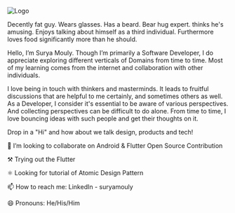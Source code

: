 
![Logo](https://media-exp2.licdn.com/dms/image/C4E16AQFyUL7elOFZfw/profile-displaybackgroundimage-shrink_350_1400/0/1649181204119?e=1663200000&v=beta&t=wpDkST6Uwf-wxkGHrpMxnN225bBPqrOH5PuQgRHXbLs)


Decently fat guy. Wears glasses. Has a beard. Bear hug expert. thinks he's amusing. Enjoys talking about himself as a third individual. Furthermore loves food significantly more than he should.

Hello, I’m Surya Mouly. Though I’m primarily a Software Developer,  I do appreciate exploring different verticals of Domains from time to time. Most of my learning comes from the internet and collaboration with other individuals.

I love being in touch with thinkers and masterminds. It leads to fruitful discussions that are helpful to me certainly, and sometimes others as well. As a Developer, I consider it's essential to be aware of various perspectives. And collecting perspectives can be difficult to do alone. From time to time, I love bouncing ideas with such people and get their thoughts on it.

Drop in a "Hi" and how about we talk design, products and tech!

👯 I’m looking to collaborate on Android & Flutter Open Source Contribution

⚒️ Trying out the Flutter

⚛️ Looking for tutorial of Atomic Design Pattern

📫 How to reach me: LinkedIn - suryamouly

😄 Pronouns: He/His/Him


